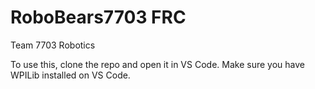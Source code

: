 # RoboBears7703 FRC 
Team 7703 Robotics

To use this, clone the repo and open it in VS Code.
Make sure you have WPILib installed on VS Code.

